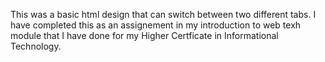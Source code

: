 This was a basic html design that can switch between two different tabs. 
I have completed this as an assignement in my introduction to web texh module that I have done for my Higher Certficate in Informational Technology.
